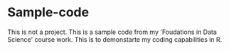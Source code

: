 # Sample-code
This is not a project. This is a sample code from my 'Foudations in Data Science' course work. This is to demonstarte my coding capabilities in R.
